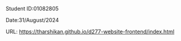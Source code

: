 Student ID:01082805

Date:31/August/2024

URL: https://tharshikan.github.io/d277-website-frontend/index.html

